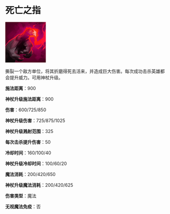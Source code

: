 # 死亡之指

![](game/resource/flash3/images/spellicons/mjz_finger_of_death.png)

撕裂一个敌方单位，将其折磨得死去活来，并造成巨大伤害。每次成功击杀英雄都会提升威力。可用神杖升级。

**施法距离**：900

**神杖升级施法距离**：900

**伤害**：600/725/850

**神杖升级伤害**：725/875/1025

**神杖升级溅射范围**：325

**每次击杀提升伤害**：50

**冷却时间**：160/100/40

**神杖升级冷却时间**：100/60/20

**魔法消耗**：200/420/650

**神杖升级魔法消耗**：200/420/625

**伤害类型**：魔法

**无视魔法免疫**：否

